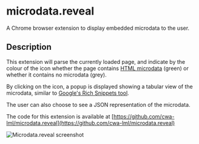 microdata.reveal
================

A Chrome browser extension to display embedded microdata to the user.

## Description ##

This extension will parse the currently loaded page, and indicate by the colour of the icon whether the page contains [HTML microdata](http://www.w3.org/TR/microdata/) (green) or whether it contains no microdata (grey).

By clicking on the icon, a popup is displayed showing a tabular view of the microdata, similar to [Google's Rich Snippets tool](http://www.google.com/webmasters/tools/richsnippets).

The user can also choose to see a JSON representation of the microdata.

The code for this extension is available at [https://github.com/cwa-lml/microdata.reveal](https://github.com/cwa-lml/microdata.reveal)

![Microdata.reveal screenshot](microdata.reveal/raw/master/microdata.reveal.screenshot.png  "Microdata.reveal screenshot")